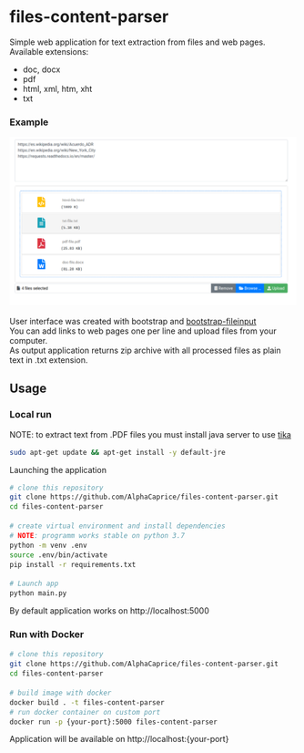 # files-content-parser
Simple web application for text extraction from files and web pages. <br>
Available extensions:
* doc, docx
* pdf
* html, xml, htm, xht
* txt
### Example
![picture](examples/example.png)<br><br>
User interface was created with bootstrap and [bootstrap-fileinput](http://plugins.krajee.com/file-input) <br>
You can add links to web pages one per line and upload files from your computer. <br>
As output application returns zip archive with all processed files as plain text in .txt extension.
## Usage
### Local run
NOTE: to extract text from .PDF files you must install java server to use [tika](https://github.com/chrismattmann/tika-python)
```bash
sudo apt-get update && apt-get install -y default-jre
```
Launching the application
```bash
# clone this repository
git clone https://github.com/AlphaCaprice/files-content-parser.git
cd files-content-parser

# create virtual environment and install dependencies
# NOTE: programm works stable on python 3.7
python -m venv .env
source .env/bin/activate
pip install -r requirements.txt

# Launch app
python main.py
```
By default application works on http://localhost:5000

### Run with Docker
```bash
# clone this repository
git clone https://github.com/AlphaCaprice/files-content-parser.git
cd files-content-parser

# build image with docker
docker build . -t files-content-parser 
# run docker container on custom port
docker run -p {your-port}:5000 files-content-parser
```
Application will be available on http://localhost:{your-port}